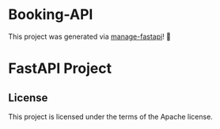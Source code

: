 # Booking-API

This project was generated via [manage-fastapi](https://ycd.github.io/manage-fastapi/)! :tada:

# FastAPI Project

## License

This project is licensed under the terms of the Apache license.
